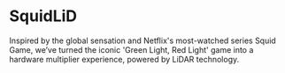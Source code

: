 # SquidLiD
Inspired by the global sensation and Netflix's most-watched series Squid Game, we’ve turned the iconic 'Green Light, Red Light' game into a hardware multiplier experience, powered by LiDAR technology.
